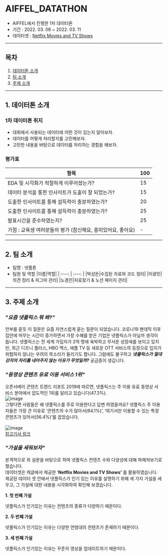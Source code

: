 # AIFFEL_DATATHON
 * AIFFEL에서 진행한 1차 데이터톤
 * 기간 : 2022. 03. 08 ~ 2022. 03. 11
 * 데이터셋 : [Netflix Movies and TV Shows](https://www.kaggle.com/datasets/shivamb/netflix-shows)
***
## 목차
1. [데이터톤 소개](#데이터톤-소개)<br>
2. [팀 소개](#팀-소개)<br>
3. [주제 소개](#주제-소개)<br>
***
## 1. 데이터톤 소개
### 1차 데이터톤 취지
 * 대회에서 사용되는 데이터에 어떤 것이 있는지 알아보자.
 * 데이터를 어떻게 처리할지를 고민해보자.
 * 고민한 내용을 바탕으로 데이터를 처리하는 경험을 해보자.
### 평가표
|항목|100|
|---|---|
|EDA 및 시각화가 적절하게 이루어졌는가?|15|
|데이터 분석을 통한 인사이트가 도출이 잘 되었는가?|15|
|도출한 인사이트를 통해 설득력이 충분하였는가?|20|
|도출한 인사이트를 통해 설득력이 충분하였는가?|25|
|발표시간을 준수하였는지?|25|
|가점 : 교육생 여러분들의 평가 (참신해요, 흥미있어요, 좋아요)|-|
***
## 2. 팀 소개
* 팀명 : 넷플톤
* 팀원 및 역할
  |이름|역할|
  | :---: | :---: |
  |박성돈|수집된 자료와 코드 정리|
  |이광민|의견 정리 & 피그마 관리|
  |노경은|자료찾기 & 노션 페이지 관리|
***
## 3. 주제 소개
### _"요즘 넷플릭스 뭐 봐?”_

안부를 묻듯 이 질문은 요즘 자연스럽게 묻는 질문이 되었습니다. 코로나19 팬데믹 이후 집안에 머무는 시간이 증가하면서 가장 수혜를 받은 기업은 넷플릭스가 아닐까 생각이 듭니다. 넷플릭스는 전 세계 가입자가 2억 명에 육박하고 무서운 성장세를 보이고 있지만, 최근 디즈니 플러스, HBO 맥스, 애플 TV 등 새로운 OTT 서비스의 등장으로 입지가 위험하지 않냐는 우려의 목소리가 들리기도 합니다. 그럼에도 불구하고 ***넷플릭스가 절대 강자의 자리를 내어주지 않는 이유가 무엇일까?*** 궁금증이 생깁니다.

### _"동영상 콘텐츠 유료 이용 서비스 1위"_

오픈서베이 콘텐츠 트렌드 리포트 2019에 따르면, 넷플릭스는 주 이용 유료 동영상 서비스 분야에서 압도적인 1위를 달리고 있습니다(47.3%).<br>
![image](https://user-images.githubusercontent.com/96903792/192310539-253870f9-654b-47f4-a1c3-349dd354ecc2.png)<br>
그렇다면 사람들은 왜 넷플릭스를  주로 이용한다고 답변 하였을까요? 넷플릭스 주 이용자들은 가장 큰 이유로 ‘콘텐츠의 수가 많아서(64.1%)’, ‘여기서만 이용할 수 있는 특정 콘텐츠가 있어서(56.4%)’를 꼽았습니다.<br>
<br>
![image](https://user-images.githubusercontent.com/96903792/192310848-86b42219-2817-4730-bf81-18c17feadbca.png)<br>
[참고기사 링크](https://blog.opensurvey.co.kr/article/contents-trend-2019/)

### _"가설을 세워보자"_
본격적으로 위 설문을 바탕으로 하여 넷플릭스 컨텐츠 수와 다양성에 대해 파헤쳐보기로 했습니다.  
데이터셋은 캐글에서 제공한 ‘****Netflix Movies and TV Shows’**** 를 활용하였습니다.  
제공된 데이터 셋 안에서 넷플릭스가 인기 있는 이유를 설명하기 위해 세 가지 가설을 세우고, 그 가설에 대한 내용을 시각화하여 확인해 보겠습니다.

**1. 첫 번째 가설**

넷플릭스가 인기있는 이유는 컨텐츠의 종류가 다양하기 때문이다.

**2. 두 번째 가설**

넷플릭스가 인기있는 이유는 다양한 연령대의 컨텐츠가 존재하기 때문이다.

**3. 세 번째 가설**

넷플릭스가 인기있는 이유는 꾸준히 영상을 업데이트하기 때문이다.
